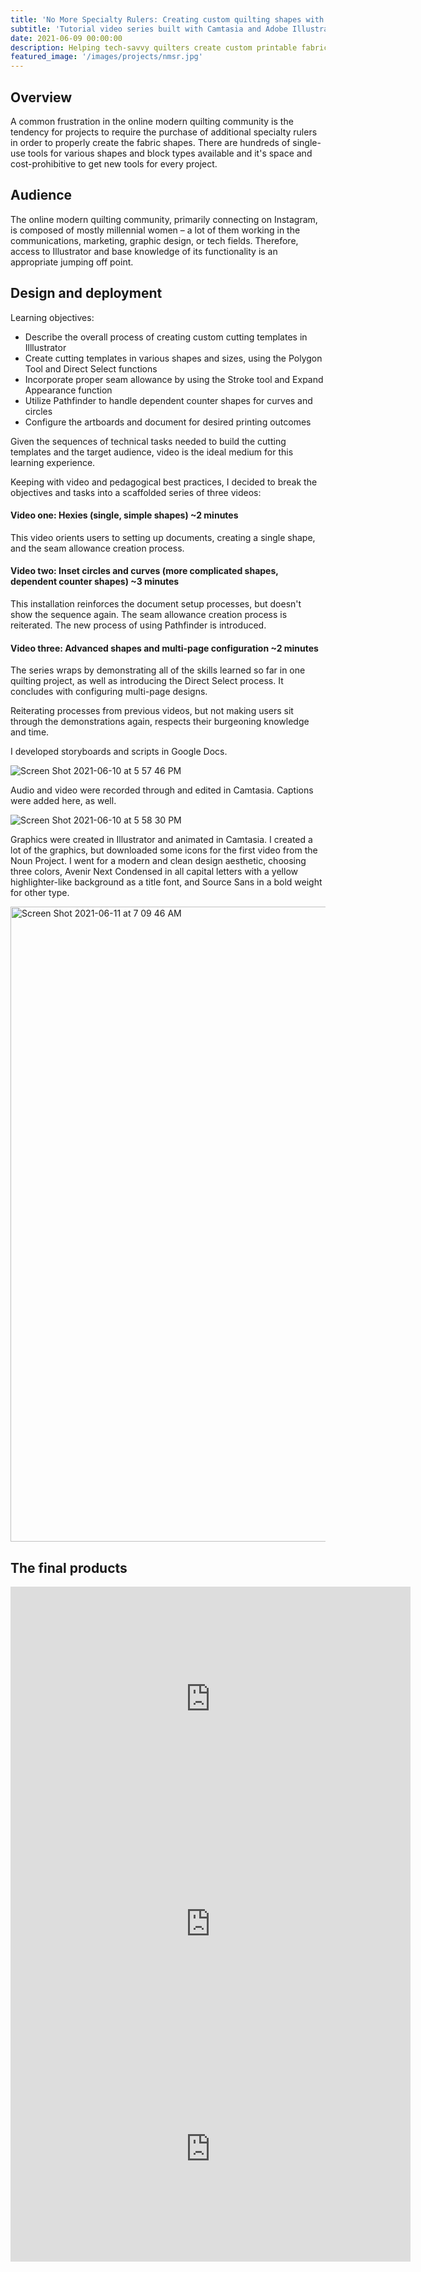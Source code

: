 ```yaml
---
title: 'No More Specialty Rulers: Creating custom quilting shapes with Adobe Illustrator'
subtitle: 'Tutorial video series built with Camtasia and Adobe Illustrator'
date: 2021-06-09 00:00:00
description: Helping tech-savvy quilters create custom printable fabric cutting templates instead of buying additional rulers. 
featured_image: '/images/projects/nmsr.jpg'
---
```



## Overview
A common frustration in the online modern quilting community is the tendency for projects to require the purchase of additional specialty rulers in order to properly create the fabric shapes. There are hundreds of single-use tools for various shapes and block types available and it's space and cost-prohibitive to get new tools for every project. 

## Audience
The online modern quilting community, primarily connecting on Instagram, is composed of mostly millennial women &ndash; a lot of them working in the communications, marketing, graphic design, or tech fields. Therefore, access to Illustrator and base knowledge of its functionality is an appropriate jumping off point.

## Design and deployment

Learning objectives:
* Describe the overall process of creating custom cutting templates in Illlustrator
* Create cutting templates in various shapes and sizes, using the Polygon Tool and Direct Select functions
* Incorporate proper seam allowance by using the Stroke tool and Expand Appearance function
* Utilize Pathfinder to handle dependent counter shapes for curves and circles
* Configure the artboards and document for desired printing outcomes

Given the sequences of technical tasks needed to build the cutting templates and the target audience, video is the ideal medium for this learning experience. 

Keeping with video and pedagogical best practices, I decided to break the objectives and tasks into a scaffolded series of three videos:

#### Video one: Hexies (single, simple shapes) ~2 minutes
This video orients users to setting up documents, creating a single shape, and the seam allowance creation process.

#### Video two: Inset circles and curves (more complicated shapes, dependent counter shapes) ~3 minutes
This installation reinforces the document setup processes, but doesn't show the sequence again. The seam allowance creation process is reiterated. The new process of using Pathfinder is introduced. 

#### Video three: Advanced shapes and multi-page configuration ~2 minutes
The series wraps by demonstrating all of the skills learned so far in one quilting project, as well as introducing the Direct Select process. It concludes with configuring multi-page designs.

Reiterating processes from previous videos, but not making users sit through the demonstrations again, respects their burgeoning knowledge and time.

I developed storyboards and scripts in Google Docs. 

![Screen Shot 2021-06-10 at 5 57 46 PM](https://user-images.githubusercontent.com/22897290/121602496-5ee32300-ca15-11eb-9389-879f9085d069.png)


Audio and video were recorded through and edited in Camtasia. Captions were added here, as well.

![Screen Shot 2021-06-10 at 5 58 30 PM](https://user-images.githubusercontent.com/22897290/121602556-79b59780-ca15-11eb-9e7f-a59f920739a3.png)

Graphics were created in Illustrator and animated in Camtasia. I created a lot of the graphics, but downloaded some icons for the first video from the Noun Project. I went for a modern and clean design aesthetic, choosing three colors, Avenir Next Condensed in all capital letters with a yellow highlighter-like background as a title font, and Source Sans in a bold weight for other type. 

<img width="1016" alt="Screen Shot 2021-06-11 at 7 09 46 AM" src="https://user-images.githubusercontent.com/22897290/121677551-0303b300-ca84-11eb-950c-ae448ad80252.png">

## The final products
<iframe src="https://player.vimeo.com/video/560509079" width="640" height="360" frameborder="0" allowfullscreen></iframe>

<iframe src="https://player.vimeo.com/video/561499947" width="640" height="360" frameborder="0" allowfullscreen></iframe>

<iframe src="https://player.vimeo.com/video/561423491" width="640" height="360" frameborder="0" allowfullscreen></iframe>



